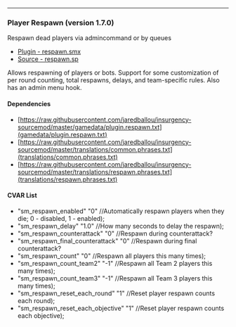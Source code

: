 ---
### Player Respawn (version 1.7.0)
Respawn dead players via admincommand or by queues

 * [Plugin - respawn.smx](plugins/respawn.smx?raw=true)
 * [Source - respawn.sp](https://raw.githubusercontent.com/jaredballou/insurgency-sourcemod/master/scripting/respawn.sp)

Allows respawning of players or bots. Support for some customization of per round counting, total respawns, delays, and team-specific rules. Also has an admin menu hook.

#### Dependencies
 * [https://raw.githubusercontent.com/jaredballou/insurgency-sourcemod/master/gamedata/plugin.respawn.txt](gamedata/plugin.respawn.txt)
 * [https://raw.githubusercontent.com/jaredballou/insurgency-sourcemod/master/translations/common.phrases.txt](translations/common.phrases.txt)
 * [https://raw.githubusercontent.com/jaredballou/insurgency-sourcemod/master/translations/respawn.phrases.txt](translations/respawn.phrases.txt)

#### CVAR List
 * "sm_respawn_enabled" "0" //Automatically respawn players when they die; 0 - disabled, 1 - enabled);
 * "sm_respawn_delay" "1.0" //How many seconds to delay the respawn);
 * "sm_respawn_counterattack" "0" //Respawn during counterattack?
 * "sm_respawn_final_counterattack" "0" //Respawn during final counterattack?
 * "sm_respawn_count" "0" //Respawn all players this many times);
 * "sm_respawn_count_team2" "-1" //Respawn all Team 2 players this many times);
 * "sm_respawn_count_team3" "-1" //Respawn all Team 3 players this many times);
 * "sm_respawn_reset_each_round" "1" //Reset player respawn counts each round);
 * "sm_respawn_reset_each_objective" "1" //Reset player respawn counts each objective);

